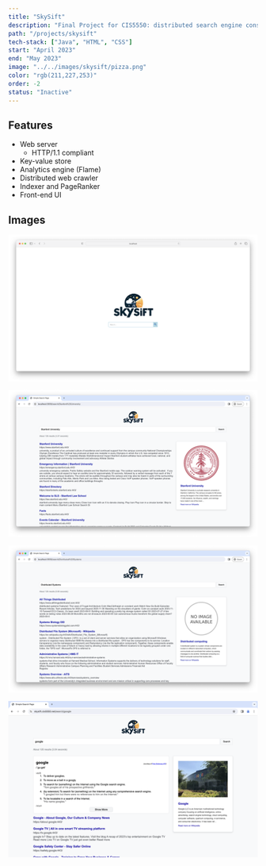 ```yaml
---
title: "SkySift"
description: "Final Project for CIS5550: distributed search engine consisting of a web server, key-value store, analytics engine, and web crawler"
path: "/projects/skysift"
tech-stack: ["Java", "HTML", "CSS"]
start: "April 2023"
end: "May 2023"
image: "../../images/skysift/pizza.png"
color: "rgb(211,227,253)"
order: -2
status: "Inactive"
---
```


## Features

- Web server
  - HTTP/1.1 compliant
- Key-value store
- Analytics engine (Flame)
- Distributed web crawler
- Indexer and PageRanker
- Front-end UI

## Images

<span style="pointer-events: none;">![](../../images/skysift/homepage.png)</span>

<span style="pointer-events: none;">![](../../images/skysift/stanford.png)</span>

<span style="pointer-events: none;">![](../../images/skysift/distributed-systems.png)</span>

<span style="pointer-events: none;">![](../../images/skysift/google.png)</span>
